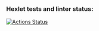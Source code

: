 ### Hexlet tests and linter status:
[![Actions Status](https://github.com/Andrei-web-front/layout-designer-project-58/workflows/hexlet-check/badge.svg)](https://github.com/Andrei-web-front/layout-designer-project-58/actions)